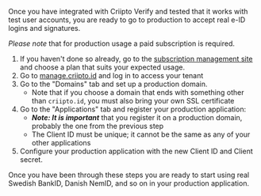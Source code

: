 Once you have integrated with Criipto Verify and tested that it works with test user accounts, you are ready to go to production to accept real e-ID logins and signatures.

_Please note_ that for production usage a paid subscription is required.

1. If you haven't done so already, go to the [subscription management site](https://subscription.criipto.com) and choose a plan that suits your expected usage.
2. Go to [manage.criipto.id](https://manage.criipto.id) and log in to access your tenant
3. Go to the "Domains" tab and set up a production domain.
    - Note that if you choose a domain that ends with something other than `criipto.id`, you must also bring your own SSL certificate
4. Go to the "Applications" tab and register your production application:
    - **_Note: It is important_** that you register it on a production domain, probably the one from the previous step
    - The Client ID must be unique; it cannot be the same as any of your other applications
5. Configure your production application with the new Client ID and Client secret. 

Once you have been through these steps you are ready to start using real Swedish BankID, Danish NemID, and so on in your production application.